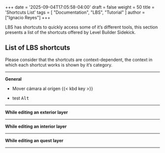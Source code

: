 +++
date = '2025-09-04T17:05:58-04:00'
draft = false
weight = 50
title = 'Shortcuts List'
tags = [ "Documentation", "LBS", "Tutorial" ]
author = ["Ignacio Reyes"]
+++

LBS has shortcuts to quickly access some of it’s different tools, this section presents a list of the shortcuts offered by Level Builder Sidekick.

## List of LBS shortcuts

Please consider that the shortcuts are context-dependent, the context in which each shortcut works is shown by it’s category.

---
**General**

* Mover cámara al orígen                        {{< kbd key >}}

* test                        <kbd>Alt</kbd>

---
**While editing an exterior layer**


---
**While editing an interior layer**


---
**While editing an quest layer**


---